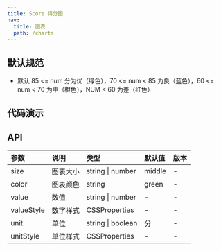 ```yaml
---
title: Score 得分图
nav:
  title: 图表
  path: /charts
---
```


## 默认规范

- 默认 85 <= num 分为优（绿色），70 <= num < 85 为良（蓝色），60 <= num < 70 为中（橙色），NUM < 60 为差（红色）

## 代码演示

<code src="./demo/basic.tsx" title="基础使用"></code> <code src="./demo/custom.tsx" title="自定义"></code>

## API

| 参数       | 说明     | 类型              | 默认值 | 版本 |
| :--------- | :------- | :---------------- | :----- | :--- |
| size       | 图表大小 | string \| number  | middle | -    |
| color      | 图表颜色 | string            | green  | -    |
| value      | 数值     | string \| number  | -      | -    |
| valueStyle | 数字样式 | CSSProperties     | -      | -    |
| unit       | 单位     | string \| boolean | 分     | -    |
| unitStyle  | 单位样式 | CSSProperties     | -      | -    |
